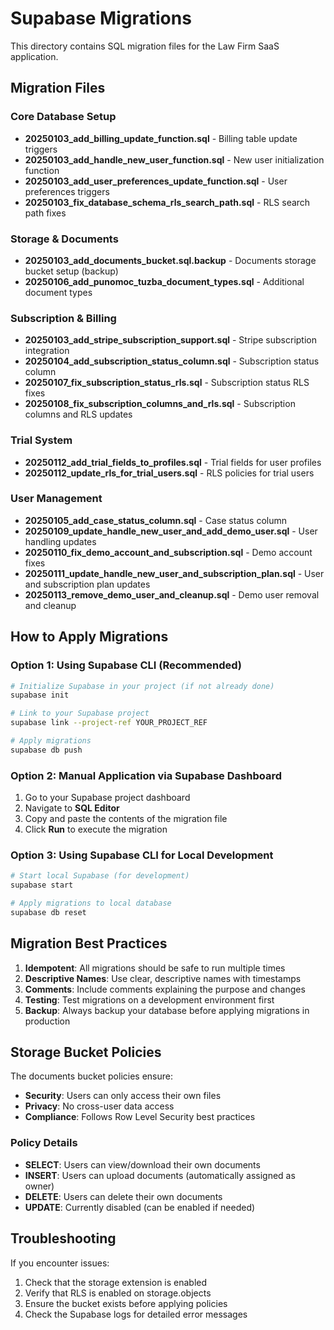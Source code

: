 # Supabase Migrations

This directory contains SQL migration files for the Law Firm SaaS application.

## Migration Files

### Core Database Setup
- **20250103_add_billing_update_function.sql** - Billing table update triggers
- **20250103_add_handle_new_user_function.sql** - New user initialization function
- **20250103_add_user_preferences_update_function.sql** - User preferences triggers
- **20250103_fix_database_schema_rls_search_path.sql** - RLS search path fixes

### Storage & Documents
- **20250103_add_documents_bucket.sql.backup** - Documents storage bucket setup (backup)
- **20250106_add_punomoc_tuzba_document_types.sql** - Additional document types

### Subscription & Billing
- **20250103_add_stripe_subscription_support.sql** - Stripe subscription integration
- **20250104_add_subscription_status_column.sql** - Subscription status column
- **20250107_fix_subscription_status_rls.sql** - Subscription status RLS fixes
- **20250108_fix_subscription_columns_and_rls.sql** - Subscription columns and RLS updates

### Trial System
- **20250112_add_trial_fields_to_profiles.sql** - Trial fields for user profiles
- **20250112_update_rls_for_trial_users.sql** - RLS policies for trial users

### User Management
- **20250105_add_case_status_column.sql** - Case status column
- **20250109_update_handle_new_user_and_add_demo_user.sql** - User handling updates
- **20250110_fix_demo_account_and_subscription.sql** - Demo account fixes
- **20250111_update_handle_new_user_and_subscription_plan.sql** - User and subscription plan updates
- **20250113_remove_demo_user_and_cleanup.sql** - Demo user removal and cleanup

## How to Apply Migrations

### Option 1: Using Supabase CLI (Recommended)
```bash
# Initialize Supabase in your project (if not already done)
supabase init

# Link to your Supabase project
supabase link --project-ref YOUR_PROJECT_REF

# Apply migrations
supabase db push
```

### Option 2: Manual Application via Supabase Dashboard
1. Go to your Supabase project dashboard
2. Navigate to **SQL Editor**
3. Copy and paste the contents of the migration file
4. Click **Run** to execute the migration

### Option 3: Using Supabase CLI for Local Development
```bash
# Start local Supabase (for development)
supabase start

# Apply migrations to local database
supabase db reset
```

## Migration Best Practices

1. **Idempotent**: All migrations should be safe to run multiple times
2. **Descriptive Names**: Use clear, descriptive names with timestamps
3. **Comments**: Include comments explaining the purpose and changes
4. **Testing**: Test migrations on a development environment first
5. **Backup**: Always backup your database before applying migrations in production

## Storage Bucket Policies

The documents bucket policies ensure:
- **Security**: Users can only access their own files
- **Privacy**: No cross-user data access
- **Compliance**: Follows Row Level Security best practices

### Policy Details
- **SELECT**: Users can view/download their own documents
- **INSERT**: Users can upload documents (automatically assigned as owner)
- **DELETE**: Users can delete their own documents
- **UPDATE**: Currently disabled (can be enabled if needed)

## Troubleshooting

If you encounter issues:
1. Check that the storage extension is enabled
2. Verify that RLS is enabled on storage.objects
3. Ensure the bucket exists before applying policies
4. Check the Supabase logs for detailed error messages
